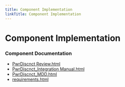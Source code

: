 ```yaml
---
title: Component Implementation
linkTitle: Component Implementation
---
```


# Component Implementation
### Component Documentation

- [PwrDiscnct Review.html](doc/PwrDiscnct%20Review.html)
- [PwrDiscnct_Integration Manual.html](doc/PwrDiscnct_Integration%20Manual.html)
- [PwrDiscnct_MDD.html](doc/PwrDiscnct_MDD.html)
- [requirements.html](doc/requirements.html)

